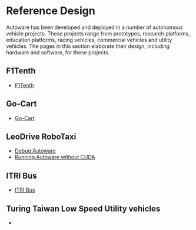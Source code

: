 # Reference Design

Autoware has been developed and deployed in a number of autonomous vehicle projects. These projects range from prototypes, research platforms, education platforms, racing vehicles, commercial vehicles and utility vehicles. The pages in this section elaborate their design, including hardware and software, for these projects.

## F1Tenth

- [F1Tenth](F1Tenth/ReferenceDesignforF1TenthwithAutoware.md)

## Go-Cart

- [Go-Cart](GoKart/ReferenceDesignforGo-KartwithAutoware.md)

## LeoDrive RoboTaxi

- [Debug Autoware](others/debug-autoware.md)
- [Running Autoware without CUDA](others/running-autoware-without-cuda.md)

## ITRI Bus
- [ITRI Bus](ITRIBus.md)

## Turing Taiwan Low Speed Utility vehicles
- 
